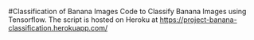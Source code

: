#Classification of Banana Images
Code to Classify Banana Images using Tensorflow. The script is hosted on Heroku at https://project-banana-classification.herokuapp.com/
